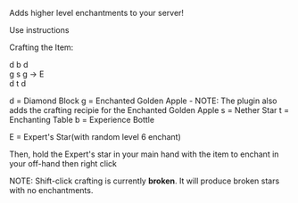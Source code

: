 Adds higher level enchantments to your server!

Use instructions

Crafting the Item:

d b d <br>
g s g -> E <br>
d t d

d = Diamond Block
g = Enchanted Golden Apple - NOTE: The plugin also adds the crafting recipie for the Enchanted Golden Apple
s = Nether Star
t = Enchanting Table
b = Experience Bottle

E = Expert's Star(with random level 6 enchant)

Then, hold the Expert's star in your main hand with the item to enchant in your off-hand then right click

NOTE: Shift-click crafting is currently **broken**. It will produce broken stars with no enchantments.
